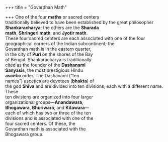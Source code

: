 +++
title = "Govardhan Math"

+++
One of the four **maths** or sacred centers  
traditionally believed to have been established by the great philosopher **Shankaracharya**; the others are the **Sharada**  
**math**, **Shringeri math**, and **Jyotir math**.  
These four sacred centers are each associated with one of the four geographical corners of the Indian subcontinent; the  
Govardhan math is in the eastern quarter,  
in the city of **Puri** on the shores of the Bay  
of Bengal. Shankaracharya is traditionally  
cited as the founder of the **Dashanami**  
**Sanyasis**, the most prestigious Hindu  
**ascetic** order. The Dashanami (“ten  
names”) ascetics are devotees (**bhakta**) of  
the god **Shiva** and are divided into ten divisions, each with a different name. These  
ten divisions are organized into four larger  
organizational groups—**Anandawara**,  
**Bhogawara**, **Bhuriwara**, and **Kitawara**—  
each of which has two or three of the ten  
divisions and is associated with one of the  
four sacred centers. Of these, the  
Govardhan math is associated with the  
Bhogawara group.